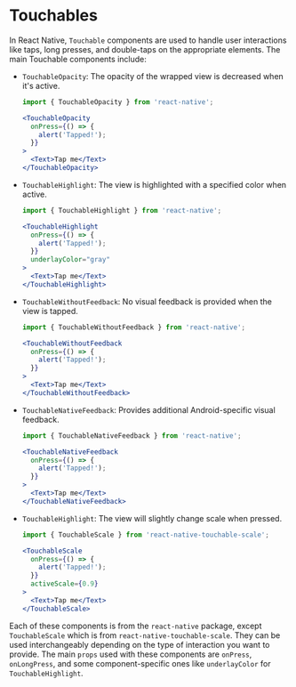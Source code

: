 # Touchables

In React Native, `Touchable` components are used to handle user interactions like taps, long presses, and double-taps on the appropriate elements. The main Touchable components include:

- `TouchableOpacity`: The opacity of the wrapped view is decreased when it's active.
   
   ```jsx
   import { TouchableOpacity } from 'react-native';

   <TouchableOpacity
     onPress={() => {
       alert('Tapped!');
     }}
   >
     <Text>Tap me</Text>
   </TouchableOpacity>
   ```

- `TouchableHighlight`: The view is highlighted with a specified color when active.

   ```jsx
   import { TouchableHighlight } from 'react-native';

   <TouchableHighlight
     onPress={() => {
       alert('Tapped!');
     }}
     underlayColor="gray"
   >
     <Text>Tap me</Text>
   </TouchableHighlight>
   ```

- `TouchableWithoutFeedback`: No visual feedback is provided when the view is tapped.

   ```jsx
   import { TouchableWithoutFeedback } from 'react-native';

   <TouchableWithoutFeedback
     onPress={() => {
       alert('Tapped!');
     }}
   >
     <Text>Tap me</Text>
   </TouchableWithoutFeedback>
   ```

- `TouchableNativeFeedback`: Provides additional Android-specific visual feedback.

   ```jsx
   import { TouchableNativeFeedback } from 'react-native';

   <TouchableNativeFeedback
     onPress={() => {
       alert('Tapped!');
     }}
   >
     <Text>Tap me</Text>
   </TouchableNativeFeedback>
   ```

- `TouchableHighlight`: The view will slightly change scale when pressed.

   ```jsx
   import { TouchableScale } from 'react-native-touchable-scale';

   <TouchableScale
     onPress={() => {
       alert('Tapped!');
     }}
     activeScale={0.9}
   >
     <Text>Tap me</Text>
   </TouchableScale>
   ```

Each of these components is from the `react-native` package, except `TouchableScale` which is from `react-native-touchable-scale`. They can be used interchangeably depending on the type of interaction you want to provide. The main `props` used with these components are `onPress`, `onLongPress`, and some component-specific ones like `underlayColor` for `TouchableHighlight`.